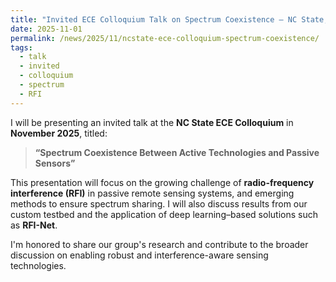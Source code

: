 ```yaml
---
title: "Invited ECE Colloquium Talk on Spectrum Coexistence – NC State, Nov 2025"
date: 2025-11-01
permalink: /news/2025/11/ncstate-ece-colloquium-spectrum-coexistence/
tags:
  - talk
  - invited
  - colloquium
  - spectrum
  - RFI
---
```


I will be presenting an invited talk at the **NC State ECE Colloquium** in **November 2025**, titled:

> **“Spectrum Coexistence Between Active Technologies and Passive Sensors”**

This presentation will focus on the growing challenge of **radio-frequency interference (RFI)** in passive remote sensing systems, and emerging methods to ensure spectrum sharing. I will also discuss results from our custom testbed and the application of deep learning–based solutions such as **RFI-Net**.

I'm honored to share our group's research and contribute to the broader discussion on enabling robust and interference-aware sensing technologies.
